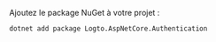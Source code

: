 Ajoutez le package NuGet à votre projet :

```bash
dotnet add package Logto.AspNetCore.Authentication
```
